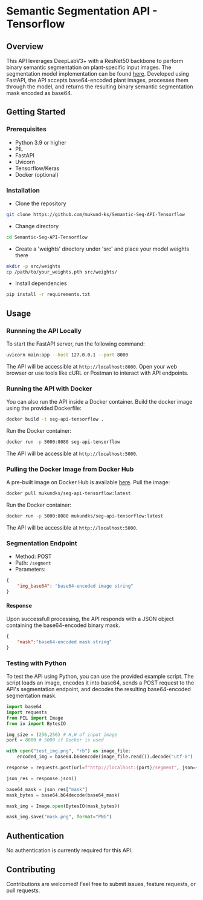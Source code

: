 # Semantic Segmentation API - Tensorflow

## Overview

This API leverages DeepLabV3+ with a ResNet50 backbone to perform binary semantic segmentation on plant-specific input images. The segmentation model implementation can be found [here](https://github.com/mukund-ks/DeepLabV3-Segmentation). Developed using FastAPI, the API accepts base64-encoded plant images, processes them through the model, and returns the resulting binary semantic segmentation mask encoded as base64.

## Getting Started

### Prerequisites

- Python 3.9 or higher
- PIL
- FastAPI
- Uvicorn
- Tensorflow/Keras
- Docker (optional)

### Installation

- Clone the repository
```bash
git clone https://github.com/mukund-ks/Semantic-Seg-API-Tensorflow
```

- Change directory
```bash
cd Semantic-Seg-API-Tensorflow
```

- Create a 'weights' directory under 'src' and place your model weights there
```bash
mkdir -p src/weights
cp /path/to/your_weights.pth src/weights/
```

- Install dependencies
```bash
pip install -r requirements.txt
```

## Usage

### Runnning the API Locally
To start the FastAPI server, run the following command:
```bash
uvicorn main:app --host 127.0.0.1 --port 8000
```
The API will be accessible at `http://localhost:8000`. Open your web browser or use tools like cURL or Postman to interact with API endpoints.

### Running the API with Docker

You can also run the API inside a Docker container. Build the docker image using the provided Dockerfile:
```bash
docker build -t seg-api-tensorflow .
```

Run the Docker container:
```bash
docker run -p 5000:8080 seg-api-tensorflow
```

The API will be accessible at `http://localhost:5000`.

### Pulling the Docker Image from Docker Hub

A pre-built image on Docker Hub is available [here](https://hub.docker.com/r/mukundks/seg-api-tensorflow). Pull the image:
```bash
docker pull mukundks/seg-api-tensorflow:latest
```

Run the Docker container:
```bash
docker run -p 5000:8080 mukundks/seg-api-tensorflow:latest
```

The API will be accessible at `http://localhost:5000`.

### Segmentation Endpoint
- Method: POST
- Path: `/segment`
- Parameters: 
```json
{
    "img_base64": "base64-encoded image string"
}
```

#### Response
Upon successfull processing, the API responds with a JSON object containing the base64-encoded binary mask.
```json
{
    "mask":"base64-encoded mask string"
}
```

### Testing with Python

To test the API using Python, you can use the provided example script. The script loads an image, encodes it into base64, sends a POST request to the API's segmentation endpoint, and decodes the resulting base64-encoded segmentation mask.

```python
import base64
import requests
from PIL import Image
from io import BytesIO

img_size = (256,256) # H,W of input image
port = 8000 # 5000 if Docker is used

with open("test_img.png", "rb") as image_file:
    encoded_img = base64.b64encode(image_file.read()).decode("utf-8")

response = requests.post(url=f"http://localhost:{port}/segment", json={"img_base64": encoded_img})

json_res = response.json()

base64_mask = json_res["mask"]
mask_bytes = base64.b64decode(base64_mask)

mask_img = Image.open(BytesIO(mask_bytes))

mask_img.save("mask.png", format="PNG")
```

## Authentication
No authentication is currently required for this API.

## Contributing
Contributions are welcomed! Feel free to submit issues, feature requests, or pull requests.